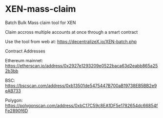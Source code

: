 # XEN-mass-claim
Batch Bulk Mass claim tool for XEN

Claim accross multiple accounts at once through a smart contract

Use the tool from web at: https://decentralizeX.io/XEN-batch.php

Contract Addresses

Ethereum mainnet: https://etherscan.io/address/0x2927e1293209e0522baca63d2eabb865a252b3bb

BSC: https://bscscan.com/address/0xb13501de5475447B700aB19738EB5BB2e9eAB733

Polygon: https://polygonscan.com/address/0xbC17C59c8EA1DF5e1782654dc66854fFe2890f6D

